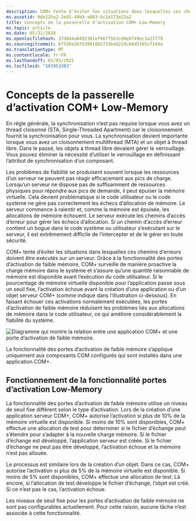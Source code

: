 ```yaml
---
description: COM+ tente d’éviter les situations dans lesquelles ces chemins d’erreurs doivent être exécutés sur un serveur.
ms.assetid: 0de125a2-2e91-49b9-a903-6c2e173e22a2
title: Concepts de la passerelle d’activation COM+ Low-Memory
ms.topic: article
ms.date: 05/31/2018
ms.openlocfilehash: 37d844a0492301ef067f5b3cd0e0749ec3a21779
ms.sourcegitcommit: bf526e267d3991892733bdd229c66d5365cf244a
ms.translationtype: MT
ms.contentlocale: fr-FR
ms.lasthandoff: 02/05/2021
ms.locfileid: "103953303"
---
```

# <a name="com-low-memory-activation-gates-concepts"></a>Concepts de la passerelle d’activation COM+ Low-Memory

En règle générale, la synchronisation n’est pas requise lorsque vous avez un thread cloisonné (STA, Single-Threaded Apartment) car le cloisonnement fournit la synchronisation pour vous. La synchronisation devient importante lorsque vous avez un cloisonnement multithread (MTA) et un objet à thread libre. Dans le passé, les objets à thread libre devaient gérer le verrouillage. Vous pouvez éliminer la nécessité d’utiliser le verrouillage en définissant l’attribut de synchronisation d’un composant.

Les problèmes de fiabilité se produisent souvent lorsque les ressources d’un serveur ne peuvent pas réagir efficacement aux pics de charge. Lorsqu’un serveur ne dispose pas de suffisamment de ressources physiques pour répondre aux pics de demande, il peut épuiser la mémoire virtuelle. Cela devient problématique si le code utilisateur ou le code système ne gère pas correctement les échecs d’allocation de mémoire. Le serveur commence à ralentir et, comme la mémoire est épuisée, les allocations de mémoire échouent. Le serveur exécute les chemins d’accès d’erreur pour gérer les échecs d’allocation. Si un chemin d’accès d’erreur contient un bogue dans le code système ou utilisateur s’exécutant sur le serveur, il est extrêmement difficile de l’intercepter et de le gérer en toute sécurité.

COM+ tente d’éviter les situations dans lesquelles ces chemins d’erreurs doivent être exécutés sur un serveur. Grâce à la fonctionnalité des portes d’activation de faible mémoire, COM+ surveille de manière proactive la charge mémoire dans le système et s’assure qu’une quantité raisonnable de mémoire est disponible avant l’exécution du code utilisateur. Si le pourcentage de mémoire virtuelle disponible pour l’application passe sous un seuil fixe, l’activation échoue avant la création d’une application ou d’un objet serveur COM+ (comme indiqué dans l’illustration ci-dessous). En faisant échouer ces activations normalement exécutées, les portes d’activation de faible mémoire réduisent les problèmes liés aux allocations de mémoire dans le code utilisateur, ce qui améliore considérablement la fiabilité du système.

![Diagramme qui montre la relation entre une application COM+ et une porte d’activation de faible mémoire.](images/ada5ef02-f2b1-46bb-b0fc-fe7d65f31b43.png)

La fonctionnalité des portes d’activation de faible mémoire s’applique uniquement aux composants COM configurés qui sont installés dans une application COM+.

## <a name="how-the-low-memory-activation-gates-feature-works"></a>Fonctionnement de la fonctionnalité portes d’activation Low-Memory

La fonctionnalité des portes d’activation de faible mémoire utilise un niveau de seuil fixe différent selon le type d’activation. Lors de la création d’une application serveur COM+, COM+ autorise l’activation si plus de 10% de la mémoire virtuelle est disponible. Si moins de 10% sont disponibles, COM+ effectue une allocation de test pour déterminer si le fichier d’échange peut s’étendre pour s’adapter à la nouvelle charge mémoire. Si le fichier d’échange est développé, l’application serveur est créée. Si le fichier d’échange ne peut pas être développé, l’activation échoue et la mémoire n’est pas allouée.

Le processus est similaire lors de la création d’un objet. Dans ce cas, COM+ autorise l’activation si plus de 5% de la mémoire virtuelle est disponible. Si moins de 5% sont disponibles, COM+ effectue une allocation de test. Là encore, si l’allocation de test développe le fichier d’échange, l’objet est créé. Si ce n’est pas le cas, l’activation échoue.

Les niveaux de seuil fixe pour les portes d’activation de faible mémoire ne sont pas configurables actuellement. Pour cette raison, aucune tâche n’est associée à cette fonctionnalité.

 

 



